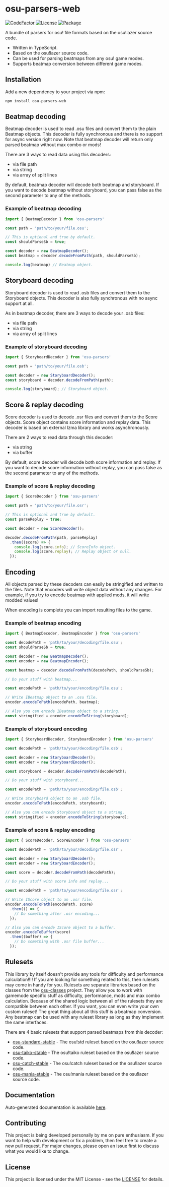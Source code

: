 # osu-parsers-web
[![CodeFactor](https://img.shields.io/codefactor/grade/github/blueberrymuffin3/osu-parsers)](https://www.codefactor.io/repository/github/blueberrymuffin3/osu-parsers)
[![License](https://img.shields.io/github/license/blueberrymuffin3/osu-parsers)](https://github.com/blueberrymuffin3/osu-parsers/blob/master/LICENSE)
[![Package](https://img.shields.io/npm/v/osu-parsers-web)](https://www.npmjs.com/package/osu-parsers-web)


A bundle of parsers for osu! file formats based on the osu!lazer source code.

- Written in TypeScript.
- Based on the osu!lazer source code.
- Can be used for parsing beatmaps from any osu! game modes.
- Supports beatmap conversion between different game modes.

## Installation

Add a new dependency to your project via npm:

```bash
npm install osu-parsers-web
```

## Beatmap decoding

Beatmap decoder is used to read .osu files and convert them to the plain Beatmap objects.
This decoder is fully synchronous and there is no support for async version right now.
Note that beatmap decoder will return only parsed beatmap without max combo or mods!

There are 3 ways to read data using this decoders:
- via file path
- via string
- via array of split lines

By default, beatmap decoder will decode both beatmap and storyboard. If you want to decode beatmap without storyboard, you can pass false as the second parameter to any of the methods.

### Example of beatmap decoding

```js
import { BeatmapDecoder } from 'osu-parsers'

const path = 'path/to/your/file.osu';

// This is optional and true by default.
const shouldParseSb = true;

const decoder = new BeatmapDecoder();
const beatmap = decoder.decodeFromPath(path, shouldParseSb);

console.log(beatmap) // Beatmap object.
```

## Storyboard decoding

Storyboard decoder is used to read .osb files and convert them to the Storyboard objects.
This decoder is also fully synchronous with no async support at all.

As in beatmap decoder, there are 3 ways to decode your .osb files:
- via file path
- via string
- via array of split lines

### Example of storyboard decoding

```js
import { StoryboardDecoder } from 'osu-parsers'

const path = 'path/to/your/file.osb';

const decoder = new StoryboardDecoder();
const storyboard = decoder.decodeFromPath(path);

console.log(storyboard); // Storyboard object.
```

## Score & replay decoding

Score decoder is used to decode .osr files and convert them to the Score objects.
Score object contains score information and replay data.
This decoder is based on external lzma library and works asynchronously.

There are 2 ways to read data through this decoder:
- via string
- via buffer

By default, score decoder will decode both score information and replay. If you want to decode score information without replay, you can pass false as the second parameter to any of the methods.

### Example of score & replay decoding

```js
import { ScoreDecoder } from 'osu-parsers'

const path = 'path/to/your/file.osr';

// This is optional and true by default.
const parseReplay = true;

const decoder = new ScoreDecoder();

decoder.decodeFromPath(path, parseReplay)
  .then((score) => {
    console.log(score.info); // ScoreInfo object.
    console.log(score.replay); // Replay object or null.
  });
```

## Encoding

All objects parsed by these decoders can easily be stringified and written to the files.
Note that encoders will write object data without any changes. For example, if you try to encode beatmap with applied mods, it will write modded values!

When encoding is complete you can import resulting files to the game.

### Example of beatmap encoding

```js
import { BeatmapDecoder, BeatmapEncoder } from 'osu-parsers'

const decodePath = 'path/to/your/decoding/file.osu';
const shouldParseSb = true;

const decoder = new BeatmapDecoder();
const encoder = new BeatmapEncoder();

const beatmap = decoder.decodeFromPath(decodePath, shouldParseSb);

// Do your stuff with beatmap...

const encodePath = 'path/to/your/encoding/file.osu';

// Write IBeatmap object to an .osu file.
encoder.encodeToPath(encodePath, beatmap);

// Also you can encode IBeatmap object to a string.
const stringified = encoder.encodeToString(storyboard);
```

### Example of storyboard encoding

```js
import { StoryboardDecoder, StoryboardEncoder } from 'osu-parsers'

const decodePath = 'path/to/your/decoding/file.osb';

const decoder = new StoryboardDecoder();
const encoder = new StoryboardEncoder();

const storyboard = decoder.decodeFromPath(decodePath);

// Do your stuff with storyboard...

const encodePath = 'path/to/your/encoding/file.osb';

// Write Storyboard object to an .osb file.
encoder.encodeToPath(encodePath, storyboard);

// Also you can encode Storyboard object to a string.
const stringified = encoder.encodeToString(storyboard);
```

### Example of score & replay encoding

```js
import { ScoreDecoder, ScoreEncoder } from 'osu-parsers'

const decodePath = 'path/to/your/decoding/file.osr';

const decoder = new StoryboardDecoder();
const encoder = new StoryboardEncoder();

const score = decoder.decodeFromPath(decodePath);

// Do your stuff with score info and replay...

const encodePath = 'path/to/your/encoding/file.osr';

// Write IScore object to an .osr file.
encoder.encodeToPath(encodePath, score)
  .then(() => {
    // Do something after .osr encoding...
  }); 

// Also you can encode IScore object to a buffer.
encoder.encodeToBuffer(score)
  .then((buffer) => {
    // Do something with .osr file buffer...
  });
```

## Rulesets

This library by itself doesn't provide any tools for difficulty and performance calculation!!!!
If you are looking for something related to this, then rulesets may come in handy for you.
Rulesets are separate libraries based on the classes from the [osu-classes](https://github.com/kionell/osu-classes.git) project. They allow you to work with gamemode specific stuff as difficulty, performance, mods and max combo calculation. Because of the shared logic between all of the rulesets they are compatible between each other. If you want, you can even write your own custom ruleset!
The great thing about all this stuff is a beatmap conversion. Any beatmap can be used with any ruleset library as long as they implement the same interfaces.

There are 4 basic rulesets that support parsed beatmaps from this decoder:

- [osu-standard-stable](https://github.com/kionell/osu-standard-stable.git) - The osu!std ruleset based on the osu!lazer source code.
- [osu-taiko-stable](https://github.com/kionell/osu-taiko-stable.git) - The osu!taiko ruleset based on the osu!lazer source code.
- [osu-catch-stable](https://github.com/kionell/osu-catch-stable.git) - The osu!catch ruleset based on the osu!lazer source code.
- [osu-mania-stable](https://github.com/kionell/osu-mania-stable.git) - The osu!mania ruleset based on the osu!lazer source code.

## Documentation

Auto-generated documentation is available [here](https://kionell.github.io/osu-parsers/).

## Contributing

This project is being developed personally by me on pure enthusiasm. If you want to help with development or fix a problem, then feel free to create a new pull request. For major changes, please open an issue first to discuss what you would like to change.

## License

This project is licensed under the MIT License - see the [LICENSE](https://choosealicense.com/licenses/mit/) for details.
